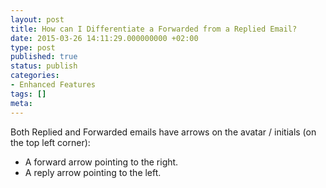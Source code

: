 ```yaml
---
layout: post
title: How can I Differentiate a Forwarded from a Replied Email?
date: 2015-03-26 14:11:29.000000000 +02:00
type: post
published: true
status: publish
categories:
- Enhanced Features
tags: []
meta:
---
```


Both Replied and Forwarded emails have arrows on the avatar / initials (on the top left corner):

* A forward arrow pointing to the right.
* A reply arrow pointing to the left.

